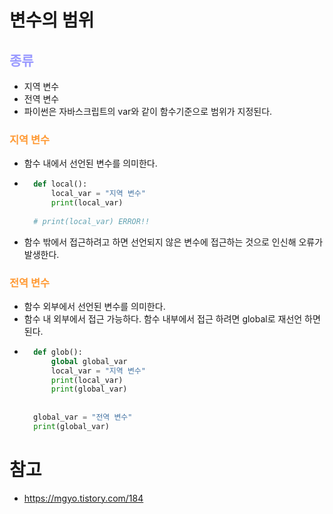 # 변수의 범위
## __<span style="color:#9999ff">종류</span>__
- 지역 변수
- 전역 변수
- 파이썬은 자바스크립트의 var와 같이 함수기준으로 범위가 지정된다.
### __<span style="color:#ff9933">지역 변수</span>__
- 함수 내에서 선언된 변수를 의미한다.
- ``` py
    def local():
        local_var = "지역 변수"
        print(local_var)    
    
    # print(local_var) ERROR!!
    ```
- 함수 밖에서 접근하려고 하면 선언되지 않은 변수에 접근하는 것으로 인신해 오류가 발생한다.
### __<span style="color:#ff9933">전역 변수</span>__
- 함수 외부에서 선언된 변수를 의미한다.
- 함수 내 외부에서 접근 가능하다. 함수 내부에서 접근 하려면 global로 재선언 하면된다.
- ``` py
    def glob():
        global global_var
        local_var = "지역 변수"
        print(local_var)
        print(global_var)    
    
    
    global_var = "전역 변수"
    print(global_var)
    ```

# 참고
- https://mgyo.tistory.com/184